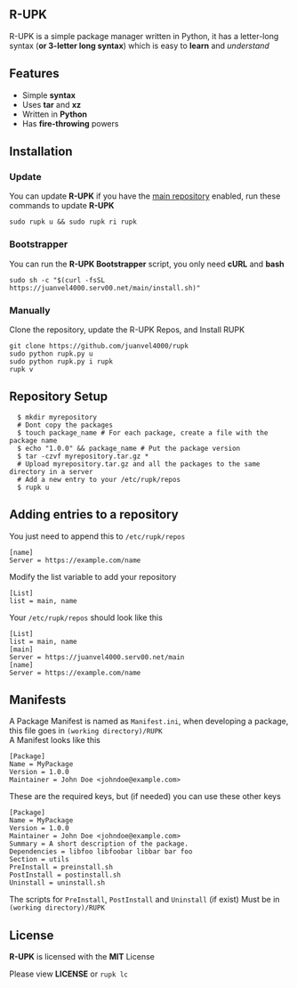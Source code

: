 ## R-UPK

R-UPK is a simple package manager written in Python, it has a letter-long syntax (**or 3-letter long syntax**) which is easy to **learn** and _understand_

## Features

*   Simple **syntax**
*   Uses **tar** and **xz**
*   Written in **Python**
*   Has **fire-throwing** powers

## Installation

### Update

You can update **R-UPK** if you have the [main repository](https://juanvel4000.serv00.net/main) enabled, run these commands to update **R-UPK**

```plaintext
sudo rupk u && sudo rupk ri rupk
```

### Bootstrapper

You can run the **R-UPK Bootstrapper** script, you only need **cURL** and **bash**

```plaintext
sudo sh -c "$(curl -fsSL https://juanvel4000.serv00.net/main/install.sh)"
```

### Manually

Clone the repository, update the R-UPK Repos, and Install RUPK

```plaintext
git clone https://github.com/juanvel4000/rupk
sudo python rupk.py u
sudo python rupk.py i rupk
rupk v
```

## Repository Setup

```plaintext
  $ mkdir myrepository
  # Dont copy the packages
  $ touch package_name # For each package, create a file with the package name
  $ echo "1.0.0" && package_name # Put the package version
  $ tar -czvf myrepository.tar.gz *
  # Upload myrepository.tar.gz and all the packages to the same directory in a server
  # Add a new entry to your /etc/rupk/repos
  $ rupk u
```

## Adding entries to a repository

You just need to append this to `/etc/rupk/repos`

```plaintext
[name]
Server = https://example.com/name
```

Modify the list variable to add your repository

```plaintext
[List]
list = main, name
```

Your `/etc/rupk/repos` should look like this

```plaintext
[List]
list = main, name
[main]
Server = https://juanvel4000.serv00.net/main
[name]
Server = https://example.com/name
```

## Manifests

A Package Manifest is named as `Manifest.ini`, when developing a package, this file goes in `(working directory)/RUPK`  
A Manifest looks like this

```plaintext
[Package]
Name = MyPackage
Version = 1.0.0
Maintainer = John Doe <johndoe@example.com>
```

These are the required keys, but (if needed) you can use these other keys

```plaintext
[Package]
Name = MyPackage
Version = 1.0.0
Maintainer = John Doe <johndoe@example.com>
Summary = A short description of the package.
Dependencies = libfoo libfoobar libbar bar foo
Section = utils
PreInstall = preinstall.sh
PostInstall = postinstall.sh
Uninstall = uninstall.sh
```

The scripts for `PreInstall`, `PostInstall` and `Uninstall` (if exist) Must be in `(working directory)/RUPK`

## License

**R-UPK** is licensed with the **MIT** License

Please view **LICENSE** or `rupk lc`
